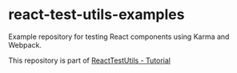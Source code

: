 # react-test-utils-examples

Example repository for testing React components using Karma and Webpack. 

This repository is part of [ReactTestUtils - Tutorial](http://blog.sodhanalibrary.com/2016/11/reacttestutils-tutorial-with-examples.html)

